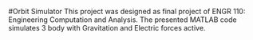 #Orbit Simulator
This project was designed as final project of ENGR 110: Engineering Computation and Analysis. 
The presented MATLAB code simulates 3 body with Gravitation and Electric forces active. 
